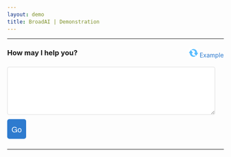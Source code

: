 ```yaml
---
layout: demo
title: BroadAI | Demonstration
---
```


---

<div class="top">
  <div class="mission">
  <a class="button" id="btnrandomcase" onclick="randomQ()" style="float:right;background-color:transparent;color:#2e7bcf;">
    <img src="./assets/images/refresh-button.png" style="height:1.5em;padding:0;margin:0;"> Example
  </a>
  <form>
    <h3>
      How may I help you?
    </h3>
    <textarea id="notes" name="notes" rows="6" required style="width:calc(100% - 20px); padding:10px; margin:0.5em 0; border:1px solid #ddd; border-radius:4px; box-sizing:border-box;"></textarea>
    <input type="button" id="btngo" value="Go" onClick="go()" style="font-family: 'Architects Daughter', 'Helvetica Neue', Helvetica, Arial, serif; font-size: 18px; text-align: center; padding: 10px; margin: 0 10px 10px 0; color: #fff; background-color: #2e7bcf; border: none; border-radius: 5px; -moz-border-radius: 5px; -webkit-border-radius: 5px;">
  </form>
  </div>

  <div class="lead" id="lead">
    <div id="message"> <!-- .. result .. --> </div>
  </div>
</div>

<div class="top">
  <div class="mission" style="background-color:#fff;box-shadow: none;">
    <div id="plan"> <!-- .. result .. --> </div>
  </div>

  <div class="lead" id="lead"  style="background-color:#fff;box-shadow: none;">
    <div id="results"> <!-- .. result .. --> </div>
  </div>
</div>

---
